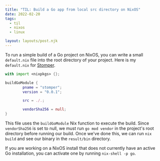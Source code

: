 ```yaml
---
title: "TIL: Build a Go app from local src directory on NixOS"
date: 2022-02-20
tags:
  - til
  - nixos
  - linux

layout: layouts/post.njk
---
```


To run a simple build of a Go project on NixOS, you can write a small `default.nix` file into the root directory of your project. Here is my `default.nix` for [Stomper](https://github.com/tydar/stomper).

```nix
with import <nixpkgs> {};

buildGoModule {
        pname = "stomper";
        version = "0.0.1";

        src = ./.;

        vendorSha256 = null;
}
```

This file uses the `buildGoModule` Nix function to execute the build. Since `vendorSha256` is set to null, we must run `go mod vendor` in the project's root directory before running our build. Once we've done this, we can run `nix build` and see our binary in the `result/bin` directory.

If you are working on a NixOS install that does not currently have an active Go installation, you can activate one by running `nix-shell -p go`.
